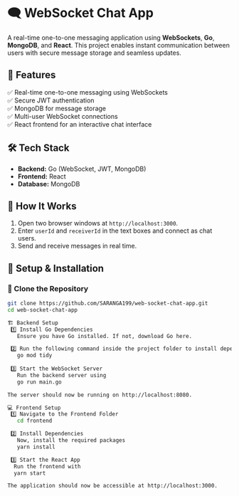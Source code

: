 # 🗨️ WebSocket Chat App  

A real-time one-to-one messaging application using **WebSockets**, **Go**, **MongoDB**, and **React**. This project enables instant communication between users with secure message storage and seamless updates.  

## 🚀 Features  
✅ Real-time one-to-one messaging using WebSockets  
✅ Secure JWT authentication  
✅ MongoDB for message storage  
✅ Multi-user WebSocket connections  
✅ React frontend for an interactive chat interface  

## 🛠️ Tech Stack  
- **Backend:** Go (WebSocket, JWT, MongoDB)  
- **Frontend:** React  
- **Database:** MongoDB  

## 📌 How It Works  
1. Open two browser windows at `http://localhost:3000`.  
2. Enter `userId` and `receiverId` in the text boxes and connect as chat users.  
3. Send and receive messages in real time.  

## 📂 Setup & Installation  

### 🔹 Clone the Repository  
```bash
git clone https://github.com/SARANGA199/web-socket-chat-app.git
cd web-socket-chat-app

🏗️ Backend Setup
 1️⃣ Install Go Dependencies
   Ensure you have Go installed. If not, download Go here.

 2️⃣ Run the following command inside the project folder to install dependencies:
   go mod tidy
 
 3️⃣ Start the WebSocket Server
   Run the backend server using
   go run main.go

The server should now be running on http://localhost:8080.

💻 Frontend Setup
 1️⃣ Navigate to the Frontend Folder
   cd frontend

 2️⃣ Install Dependencies
   Now, install the required packages
   yarn install

 3️⃣ Start the React App
  Run the frontend with
  yarn start

The application should now be accessible at http://localhost:3000.
